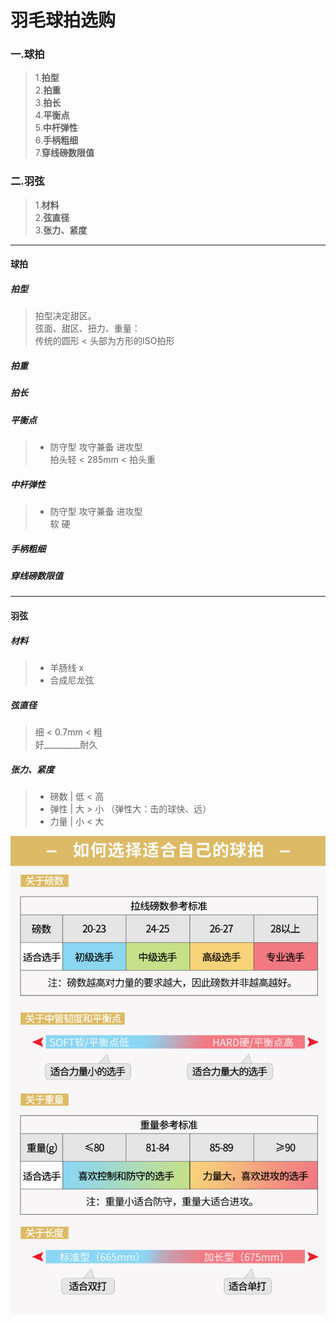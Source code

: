 # 羽毛球拍选购

### 一.球拍
>1.__拍型__  
>2.__拍重__  
>3.__拍长__  
>4.__平衡点__  
>5.__中杆弹性__  
>6.__手柄粗细__  
>7.__穿线磅数限值__  
### 二.羽弦
>1.__材料__  
>2.__弦直径__  
>3.__张力、紧度__  

* * *
#### 球拍  
##### 拍型
> 拍型决定甜区。  
> 弦面、甜区、扭力、重量：  
> 传统的圆形 < 头部为方形的ISO拍形    

##### 拍重
##### 拍长
##### 平衡点
> * 防守型  攻守兼备  进攻型  
>   拍头轻 < 285mm < 拍头重  

##### 中杆弹性
> * 防守型  攻守兼备  进攻型  
>     软               硬  

##### 手柄粗细
##### 穿线磅数限值

* * *
#### 羽弦
##### 材料
> * 羊肠线  x
> * 合成尼龙弦  

##### 弦直径
> 细 < 0.7mm < 粗  
> 好_________耐久  

##### 张力、紧度
> * 磅数 | 低 < 高  
> * 弹性 | 大 > 小  （弹性大：击的球快、远）
> * 力量 | 小 < 大

![羽毛球选购](https://github.com/BoxunWang/Badminton/blob/master/image/%E7%BE%BD%E6%AF%9B%E7%90%83%E6%8B%8D%E9%80%89%E8%B4%AD.jpg)